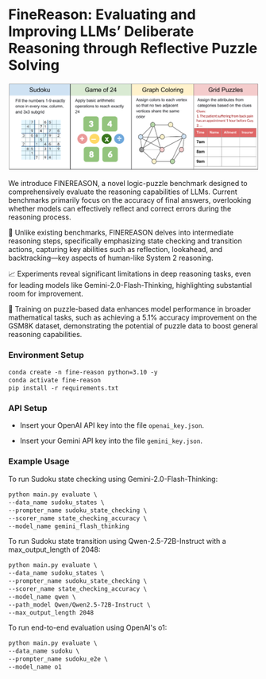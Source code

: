 # FineReason: Evaluating and Improving LLMs’ Deliberate Reasoning through Reflective Puzzle Solving

![Puzzle_Categories](assets/puzzle-categories.png)

We introduce FINEREASON, a novel logic-puzzle benchmark designed to comprehensively evaluate the reasoning capabilities of LLMs. Current benchmarks primarily focus on the accuracy of final answers, overlooking whether models can effectively reflect and correct errors during the reasoning process. 

📌 Unlike existing benchmarks, FINEREASON delves into intermediate reasoning steps, specifically emphasizing state checking and transition actions, capturing key abilities such as reflection, lookahead, and backtracking—key aspects of human-like System 2 reasoning.

📈 Experiments reveal significant limitations in deep reasoning tasks, even for leading models like Gemini-2.0-Flash-Thinking, highlighting substantial room for improvement.

🚀 Training on puzzle-based data enhances model performance in broader mathematical tasks, such as achieving a 5.1% accuracy improvement on the GSM8K dataset, demonstrating the potential of puzzle data to boost general reasoning capabilities.

### Environment Setup
```
conda create -n fine-reason python=3.10 -y
conda activate fine-reason
pip install -r requirements.txt
```

### API Setup
- Insert your OpenAI API key into the file `openai_key.json`.

- Insert your Gemini API key into the file `gemini_key.json`.

### Example Usage
To run Sudoku state checking using Gemini-2.0-Flash-Thinking:
```
python main.py evaluate \
--data_name sudoku_states \
--prompter_name sudoku_state_checking \
--scorer_name state_checking_accuracy \
--model_name gemini_flash_thinking
```
To run Sudoku state transition using Qwen-2.5-72B-Instruct with a max_output_length of 2048:
```
python main.py evaluate \
--data_name sudoku_states \
--prompter_name sudoku_state_checking \
--scorer_name state_checking_accuracy \
--model_name qwen \
--path_model Qwen/Qwen2.5-72B-Instruct \
--max_output_length 2048
```
To run end-to-end evaluation using OpenAI's  o1:
```
python main.py evaluate \
--data_name sudoku \
--prompter_name sudoku_e2e \
--model_name o1
```